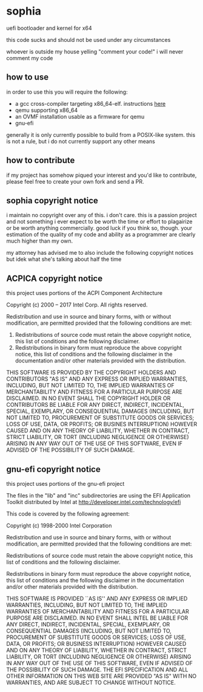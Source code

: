 # sophia
uefi bootloader and kernel for x64

this code sucks and should not be used under any circumstances

whoever is outside my house yelling "comment your code!" i will never comment my code

## how to use

in order to use this you will require the following:

- a gcc cross-compiler targeting x86\_64-elf. instructions [here](https://wiki.osdev.org/GCC_Cross-Compiler)
- qemu supporting x86\_64
- an OVMF installation usable as a firmware for qemu
- gnu-efi

generally it is only currently possible to build from a POSIX-like system.
this is not a rule, but i do not currently support any other means

## how to contribute

if my project has somehow piqued your interest and you'd like to contribute,
please feel free to create your own fork and send a PR.

## sophia copyright notice

i maintain no copyright over any of this. i don't care. this is a passion project
and not something i ever expect to be worth the time or effort to plagairize or
be worth anything commercially. good luck if you think so, though. your estimation
of the quality of my code and ability as a programmer are clearly much higher than
my own.

my attorney has advised me to also include the following copyright notices but
idek what she's talking about half the time

## ACPICA copyright notice

this project uses portions of the ACPI Component Architecture

Copyright (c) 2000 – 2017 Intel Corp.
All rights reserved.

Redistribution and use in source and binary forms, with or without modification, are permitted
provided that the following conditions are met:

1. Redistributions of source code must retain the above copyright notice, this list of conditions
and the following disclaimer.
2. Redistributions in binary form must reproduce the above copyright notice, this list of conditions
and the following disclaimer in the documentation and/or other materials provided with the distribution.

THIS SOFTWARE IS PROVIDED BY THE COPYRIGHT HOLDERS AND CONTRIBUTORS "AS IS"
AND ANY EXPRESS OR IMPLIED WARRANTIES, INCLUDING, BUT NOT LIMITED TO, THE
IMPLIED WARRANTIES OF MERCHANTABILITY AND FITNESS FOR A PARTICULAR PURPOSE
ARE DISCLAIMED. IN NO EVENT SHALL THE COPYRIGHT HOLDER OR CONTRIBUTORS BE
LIABLE FOR ANY DIRECT, INDIRECT, INCIDENTAL, SPECIAL, EXEMPLARY, OR
CONSEQUENTIAL DAMAGES (INCLUDING, BUT NOT LIMITED TO, PROCUREMENT OF
SUBSTITUTE GOODS OR SERVICES; LOSS OF USE, DATA, OR PROFITS; OR BUSINES
INTERRUPTION) HOWEVER CAUSED AND ON ANY THEORY OF LIABILITY, WHETHER IN
CONTRACT, STRICT LIABILITY, OR TORT (INCLUDING NEGLIGENCE OR OTHERWISE)
ARISING IN ANY WAY OUT OF THE USE OF THIS SOFTWARE, EVEN IF ADVISED OF THE
POSSIBILITY OF SUCH DAMAGE.

## gnu-efi copyright notice

this project uses portions of the gnu-efi project

The files in the "lib" and "inc" subdirectories are using the EFI Application 
Toolkit distributed by Intel at http://developer.intel.com/technology/efi

This code is covered by the following agreement:

Copyright (c) 1998-2000 Intel Corporation

Redistribution and use in source and binary forms, with or without modification, are permitted
provided that the following conditions are met:

Redistributions of source code must retain the above copyright notice, this list of conditions and
the following disclaimer.

Redistributions in binary form must reproduce the above copyright notice, this list of conditions
and the following disclaimer in the documentation and/or other materials provided with the
distribution.

THIS SOFTWARE IS PROVIDED ``AS IS'' AND ANY EXPRESS OR IMPLIED WARRANTIES,
INCLUDING, BUT NOT LIMITED TO, THE IMPLIED WARRANTIES OF MERCHANTABILITY AND
FITNESS FOR A PARTICULAR PURPOSE ARE DISCLAIMED. IN NO EVENT SHALL INTEL BE
LIABLE FOR ANY DIRECT, INDIRECT, INCIDENTAL, SPECIAL, EXEMPLARY, OR
CONSEQUENTIAL DAMAGES (INCLUDING, BUT NOT LIMITED TO, PROCUREMENT OF
SUBSTITUTE GOODS OR SERVICES; LOSS OF USE, DATA, OR PROFITS; OR BUSINESS
INTERRUPTION) HOWEVER CAUSED AND ON ANY THEORY OF LIABILITY, WHETHER IN
CONTRACT, STRICT LIABILITY, OR TORT (INCLUDING NEGLIGENCE OR OTHERWISE)
ARISING IN ANY WAY OUT OF THE USE OF THIS SOFTWARE, EVEN IF ADVISED OF THE
POSSIBILITY OF SUCH DAMAGE. THE EFI SPECIFICATION AND ALL OTHER INFORMATION
ON THIS WEB SITE ARE PROVIDED "AS IS" WITH NO WARRANTIES, AND ARE SUBJECT
TO CHANGE WITHOUT NOTICE.

